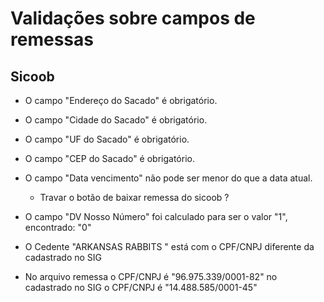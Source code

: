 # Validações sobre campos de remessas

## Sicoob

* O campo "Endereço do Sacado" é obrigatório.
* O campo "Cidade do Sacado" é obrigatório.
* O campo "UF do Sacado" é obrigatório.
* O campo "CEP do Sacado" é obrigatório.

* O campo "Data vencimento" não pode ser menor do que a data atual.
    * Travar o botão de baixar remessa do sicoob ?

* O campo "DV Nosso Número" foi calculado para ser o valor "1", encontrado: "0"

* O Cedente "ARKANSAS RABBITS " está com o CPF/CNPJ diferente da cadastrado no SIG
- No arquivo remessa o CPF/CNPJ é "96.975.339/0001-82" no cadastrado no SIG o CPF/CNPJ é "14.488.585/0001-45"

